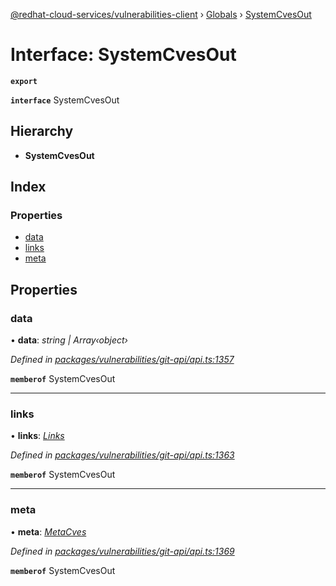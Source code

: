 [@redhat-cloud-services/vulnerabilities-client](../README.md) › [Globals](../globals.md) › [SystemCvesOut](systemcvesout.md)

# Interface: SystemCvesOut

**`export`** 

**`interface`** SystemCvesOut

## Hierarchy

* **SystemCvesOut**

## Index

### Properties

* [data](systemcvesout.md#data)
* [links](systemcvesout.md#links)
* [meta](systemcvesout.md#meta)

## Properties

###  data

• **data**: *string | Array‹object›*

*Defined in [packages/vulnerabilities/git-api/api.ts:1357](https://github.com/RedHatInsights/javascript-clients/blob/master/packages/vulnerabilities/git-api/api.ts#L1357)*

**`memberof`** SystemCvesOut

___

###  links

• **links**: *[Links](links.md)*

*Defined in [packages/vulnerabilities/git-api/api.ts:1363](https://github.com/RedHatInsights/javascript-clients/blob/master/packages/vulnerabilities/git-api/api.ts#L1363)*

**`memberof`** SystemCvesOut

___

###  meta

• **meta**: *[MetaCves](metacves.md)*

*Defined in [packages/vulnerabilities/git-api/api.ts:1369](https://github.com/RedHatInsights/javascript-clients/blob/master/packages/vulnerabilities/git-api/api.ts#L1369)*

**`memberof`** SystemCvesOut
